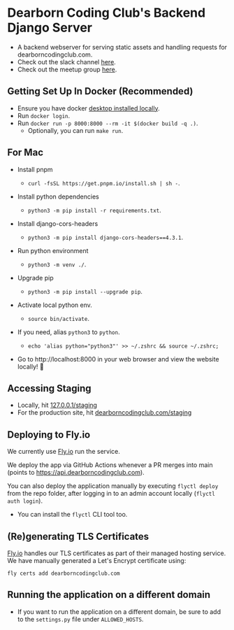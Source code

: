 # Dearborn Coding Club's Backend Django Server
- A backend webserver for serving static assets and handling requests for dearborncodingclub.com.
- Check out the slack channel [here](https://dearborncodingclub.slack.com).
- Check out the meetup group [here](https://www.meetup.com/dearborn-coding-club).

## Getting Set Up In Docker (Recommended)
- Ensure you have docker [desktop installed locally](https://www.docker.com/products/docker-desktop/).
- Run `docker login`.
- Run `docker run -p 8000:8000 --rm -it $(docker build -q .)`.
    - Optionally, you can run `make run`.

## For Mac
- Install pnpm
    - `curl -fsSL https://get.pnpm.io/install.sh | sh -`.
- Install python dependencies
    - `python3 -m pip install -r requirements.txt`.
- Install django-cors-headers
    - `python3 -m pip install django-cors-headers==4.3.1`.
- Run python environment
    - `python3 -m venv ./`.
- Upgrade pip
    - `python3 -m pip install --upgrade pip`.
- Activate local python env.
    - `source bin/activate`.
- If you need, alias `python3` to `python`.
    - `echo 'alias python="python3"' >> ~/.zshrc && source ~/.zshrc;`

- Go to http://localhost:8000 in your web browser and view the website locally! 🎉

## Accessing Staging
- Locally, hit [127.0.0.1/staging](127.0.0.1/staging)
- For the production site, hit [dearborncodingclub.com/staging](dearborncodingclub.com/staging)

## Deploying to Fly.io
We currently use [Fly.io](https://fly.io) run the service.

We deploy the app via GitHub Actions whenever a PR merges into main (points to https://api.dearborncodingclub.com).
 
You can also deploy the application manually by executing `flyctl deploy` from the repo folder, after logging in to an admin account locally (`flyctl auth login`).
- You can install the `flyctl` CLI tool too.

## (Re)generating TLS Certificates
[Fly.io](https://fly.io) handles our TLS certificates as part of their managed hosting service. We have manually generated a Let's Encrypt certificate using:

`fly certs add dearborncodingclub.com`

## Running the application on a different domain
- If you want to run the application on a different domain, be sure to add to the `settings.py` file under `ALLOWED_HOSTS`.
